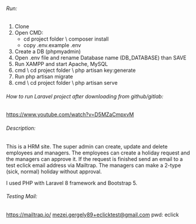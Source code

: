 ###### Run:
1. Clone
2. Open CMD:
	- cd project folder \ composer install
	- copy .env.example .env
3. Create a DB (phpmyadmin)
4. Open .env file and rename Database name (DB_DATABASE) than SAVE
5. Run XAMPP and start Apache, MySQL
6. cmd \ cd project folder \ php artisan key:generate
7. Run php artisan migrate
8. cmd \ cd project folder \ php artisan serve


###### How to run Laravel project after downloading from github/gitlab:
https://www.youtube.com/watch?v=D5MZaCmpxvM


###### Description:
This is a HRM site.
The super admin can create, update and delete employees and managers.
The employees can create a holiday request and the managers can approve it. If the request is finished send an email to a test eclick email address via Mailtrap. The managers can make a 2-type (sick, normal) holiday without approval.

I used PHP with Laravel 8 framework and Bootstrap 5.


###### Testing Mail:
https://mailtrap.io/
mezei.gergely89+eclicktest@gmail.com
pwd: eclick
